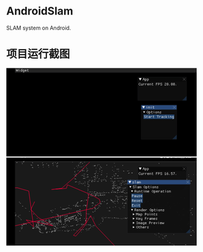 # AndroidSlam
SLAM system on Android.

# 项目运行截图
![image](dev-info/2022-10-04/Initialization.jpg)
![image](dev-info/2022-10-04/Runtime.jpg)